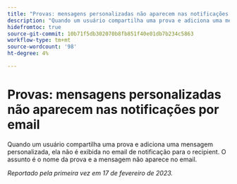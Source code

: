 ```yaml
---
title: "Provas: mensagens personalizadas não aparecem nas notificações por email"
description: "Quando um usuário compartilha uma prova e adiciona uma mensagem personalizada, ela não é exibida no email de notificação para o recipient. O assunto é o nome da prova e a mensagem não aparece no email."
hidefromtoc: true
source-git-commit: 10b71f5db302070b8fb851f40e01db7b234c5863
workflow-type: tm+mt
source-wordcount: '98'
ht-degree: 4%

---
```



# Provas: mensagens personalizadas não aparecem nas notificações por email

Quando um usuário compartilha uma prova e adiciona uma mensagem personalizada, ela não é exibida no email de notificação para o recipient. O assunto é o nome da prova e a mensagem não aparece no email.

_Reportado pela primeira vez em 17 de fevereiro de 2023._

